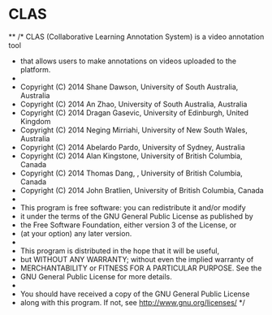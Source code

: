 # CLAS
**
 /*  CLAS (Collaborative Learning Annotation System) is a video annotation tool
 *  that allows users to make annotations on videos uploaded to the platform.
 *
 *  Copyright (C) 2014  Shane Dawson, University of South Australia, Australia
 *  Copyright (C) 2014  An Zhao, University of South Australia, Australia
 *  Copyright (C) 2014  Dragan Gasevic, University of Edinburgh, United Kingdom
 *  Copyright (C) 2014  Neging Mirriahi, University of New South Wales, Australia
 *  Copyright (C) 2014  Abelardo Pardo, University of Sydney, Australia
 *  Copyright (C) 2014  Alan Kingstone, University of British Columbia, Canada
 *  Copyright (C) 2014  Thomas Dang, , University of British Columbia, Canada
 *  Copyright (C) 2014  John Bratlien, University of British Columbia, Canada
 *
 *  This program is free software: you can redistribute it and/or modify
 *  it under the terms of the GNU General Public License as published by 
 *  the Free Software Foundation, either version 3 of the License, or
 *  (at your option) any later version.
 *
 *  This program is distributed in the hope that it will be useful,
 *  but WITHOUT ANY WARRANTY; without even the implied warranty of
 *  MERCHANTABILITY or FITNESS FOR A PARTICULAR PURPOSE.  See the
 *  GNU General Public License for more details.
 *
 *  You should have received a copy of the GNU General Public License
 *  along with this program.  If not, see <http://www.gnu.org/licenses/>
 */
